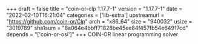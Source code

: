 +++
draft = false
title = "coin-or-clp 1.17.7-1"
version = "1.17.7-1"
date = "2022-02-10T16:21:04"
categories = ['lib-extra']
upstreamurl = "https://github.com/coin-or/Clp"
arch = "x86_64"
size = "940032"
usize = "3019789"
sha1sum = "8a064e4bbff71828be45ee84f457fb54e64917cd"
depends = "['coin-or-osi']"
+++
COIN-OR linear programming solver